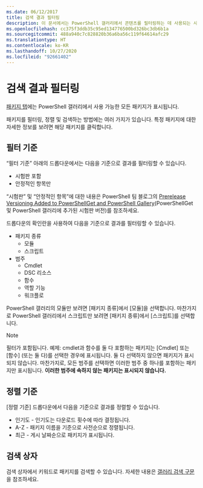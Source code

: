 ```yaml
---
ms.date: 06/12/2017
title: 검색 결과 필터링
description: 이 문서에서는 PowerShell 갤러리에서 콘텐츠를 필터링하는 데 사용되는 사용자 인터페이스에 대해 설명합니다.
ms.openlocfilehash: cc375f3ddb35c95ed134776500bd326bc3db6b1a
ms.sourcegitcommit: 488a940c7c828820b36a6ba56c119f64614afc29
ms.translationtype: HT
ms.contentlocale: ko-KR
ms.lasthandoff: 10/27/2020
ms.locfileid: "92661402"
---
```

# <a name="filtering-search-results"></a>검색 결과 필터링

[패키지 탭](https://www.powershellgallery.com/packages)에는 PowerShell 갤러리에서 사용 가능한 모든 패키지가 표시됩니다.

패키지를 필터링, 정렬 및 검색하는 방법에는 여러 가지가 있습니다. 특정 패키지에 대한 자세한 정보를 보려면 해당 패키지를 클릭합니다.

## <a name="filter-by"></a>필터 기준

“필터 기준” 아래의 드롭다운에서는 다음을 기준으로 결과를 필터링할 수 있습니다.

- 시험판 포함
- 안정적인 항목만

“시험판” 및 “안정적인 항목”에 대한 내용은 PowerShell 팀 블로그의 [Prerelease Versioning Added to PowerShellGet and PowerShell Gallery](https://blogs.msdn.microsoft.com/powershell/2017/12/05/prerelease-versioning-added-to-powershellget-and-powershell-gallery/)(PowerShellGet 및 PowerShell 갤러리에 추가된 시험판 버전)를 참조하세요.

드롭다운의 확인란을 사용하여 다음을 기준으로 결과를 필터링할 수 있습니다.

- 패키지 종류
  - 모듈
  - 스크립트
- 범주
  - Cmdlet
  - DSC 리소스
  - 함수
  - 역할 기능
  - 워크플로

PowerShell 갤러리의 모듈만 보려면 [패키지 종류]에서 [모듈]을 선택합니다. 마찬가지로 PowerShell 갤러리에서 스크립트만 보려면 [패키지 종류]에서 [스크립트]를 선택합니다.

> [!NOTE]
> 필터가 포함됩니다. 예제: cmdlet과 함수를 둘 다 포함하는 패키지는 [Cmdlet] 또는 [함수] \(또는 둘 다)를 선택한 경우에 표시됩니다. 둘 다 선택하지 않으면 패키지가 표시되지 않습니다. 마찬가지로, 모든 범주를 선택하면 이러한 범주 중 하나를 포함하는 패키지만 표시됩니다. **이러한 범주에 속하지 않는 패키지는 표시되지 않습니다.**

## <a name="sort-by"></a>정렬 기준

[정렬 기준] 드롭다운에서 다음을 기준으로 결과를 정렬할 수 있습니다.

- 인기도 - 인기도는 다운로드 횟수에 따라 결정됩니다.
- A-Z - 패키지 이름을 기준으로 사전순으로 정렬됩니다.
- 최근 - 게시 날짜순으로 패키지가 표시됩니다.

## <a name="search-box"></a>검색 상자

검색 상자에서 키워드로 패키지를 검색할 수 있습니다.
자세한 내용은 [갤러리 검색 구문](search-syntax.md)을 참조하세요.
